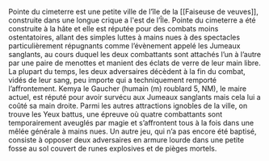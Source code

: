 Pointe du cimeterre est une petite ville de l’île de la [[Faiseuse de veuves]], construite dans une longue crique a l'est de l’Île.
Pointe du cimeterre a été construite à la hâte et elle est réputée pour des combats moins ostentatoires, allant des simples luttes à mains nues à des spectacles particulièrement répugnants comme l’évènement appelé les Jumeaux sanglants, au cours duquel les deux combattants sont attachés l’un à l’autre par une paire de menottes et manient des éclats de verre de leur main libre. La plupart du temps, les deux adversaires décèdent à la fin du combat, vidés de leur sang, peu importe qui a techniquement remporté l’affrontement. Kemya le Gaucher (humain (m) roublard 5, NM), le maire actuel, est réputé pour avoir survécu aux Jumeaux sanglants mais cela lui a coûté sa main droite. Parmi les autres attractions ignobles de la ville, on trouve les Yeux battus, une épreuve où quatre combattants sont temporairement aveuglés par magie et s’affrontent tous à la fois dans une mêlée générale à mains nues. Un autre jeu, qui n’a pas encore été baptisé, consiste à opposer deux adversaires en armure lourde dans une petite fosse au sol couvert de runes explosives et de pièges mortels.